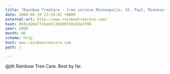 ```yaml
---
title: "Rainbow TreeCare - tree service Minneapolis, St. Paul, Minnesota"
date: 2008-06-10 23:54:01 +0000
external-url: http://www.rainbowtreecare.com/
hash: 869cd28e77cbee51365007d3a52e3f86
year: 2008
month: 06
scheme: http
host: www.rainbowtreecare.com
path: /

---
```


@jth Rainbow Tree Care. Best by far. 
